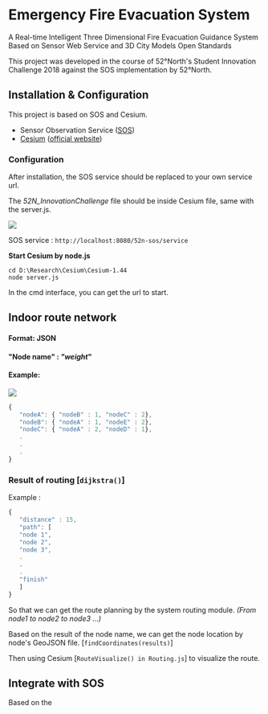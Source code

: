 # **Emergency Fire Evacuation System**

A Real-time Intelligent Three Dimensional Fire Evacuation Guidance System Based on Sensor Web Service and 3D City Models Open Standards

This project was developed in the course of 52°North's Student Innovation Challenge 2018 against the SOS implementation by 52°North.

## Installation & Configuration

This project is based on SOS and Cesium.

- Sensor Observation Service ([SOS](https://github.com/52north/SOS))
- [Cesium](https://github.com/AnalyticalGraphicsInc/cesium) ([official website](https://cesiumjs.org/downloads/))

### Configuration

After installation, the SOS service should be replaced to your own service url.

The *52N_InnovationChallenge* file should be inside Cesium file, same with the server.js.

![](https://github.com/chsimon4/Emergency-Fire-Evacuation-System/blob/master/52N_InnovationChallenge/Cesium%20Configuration.JPG?raw=true)

SOS service : `http://localhost:8080/52n-sos/service`

**Start Cesium by node.js**

```
cd D:\Research\Cesium\Cesium-1.44
node server.js
```

In the cmd interface, you can get the url to start.

## Indoor route network

#### Format: JSON

#### **"Node name" : *"weight*"**

#### Example:

![](https://github.com/chsimon4/Emergency-Fire-Evacuation-System/blob/master/52N_InnovationChallenge/NodeExample.JPG?raw=true)

```javascript
{
​	"nodeA": { "nodeB" : 1, "nodeC" : 2},
​	"nodeB": { "nodeA" : 1, "nodeE" : 2},
​	"nodeC": { "nodeA" : 2, "nodeD" : 1},
​	.
​	.
​	.
}
```



### Result of routing [`dijkstra()`]

Example :

```javascript
{
​	"distance" : 15,
​	"path": [
​	"node 1",
​	"node 2",
​	"node 3",
​	.
​	.
​	.
​	"finish"
​	]
}
```

So that we can get the route planning by the system routing module. *(From node1 to node2 to node3 ...)*

Based on the result of the node name, we can get the node location by node's GeoJSON file. [`findCoordinates(results)`]

Then using Cesium [`RouteVisualize() in Routing.js`] to visualize the route.



## Integrate with SOS

Based on the 
